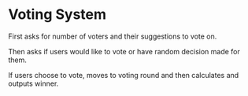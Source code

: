 # Voting System

First asks for number of voters and their suggestions to vote on.

Then asks if users would like to vote or have random decision made for them.

If users choose to vote, moves to voting round and then calculates and outputs winner.
